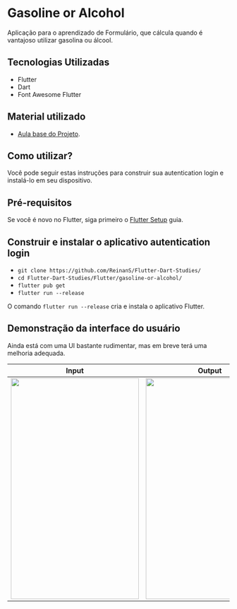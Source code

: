 # Gasoline or Alcohol

Aplicação para o aprendizado de Formulário, que cálcula quando é vantajoso utilizar gasolina ou álcool.

## Tecnologias Utilizadas

- Flutter
- Dart
- Font Awesome Flutter

## Material utilizado

- [Aula base do Projeto](https://www.youtube.com/watch?v=4GkvWL0VxN8&list=PLJ4k1IC8GhW1rT4nzRCqB1ACzD7nw631V&index=16).

## Como utilizar?

Você pode seguir estas instruções para construir sua autentication login e instalá-lo em seu dispositivo.

## Pré-requisitos

Se você é novo no Flutter, siga primeiro
o [Flutter Setup](https://flutter.dev/setup/) guia.

## Construir e instalar o aplicativo autentication login

- `git clone https://github.com/ReinanS/Flutter-Dart-Studies/`
- `cd Flutter-Dart-Studies/Flutter/gasoline-or-alcohol/`
- `flutter pub get`
- `flutter run --release`

O comando `flutter run --release` cria e instala o aplicativo Flutter.

## Demonstração da interface do usuário

Ainda está com uma UI bastante rudimentar, mas em breve terá uma melhoria adequada.

|   Input       | Output        |
| ------------- |:-------------:|
| <img src="https://user-images.githubusercontent.com/51024246/116634485-93ea5900-a932-11eb-9b26-b3815a457ab7.jpeg" width="290px" height="500px"> | <img src="https://user-images.githubusercontent.com/51024246/116634489-964cb300-a932-11eb-9663-0231b03d67b4.jpeg" width="290px" height="500px">